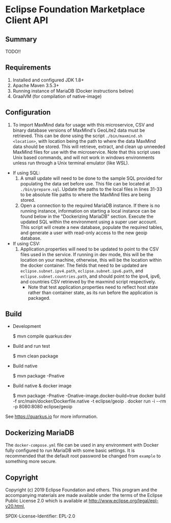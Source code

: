 # Eclipse Foundation Marketplace Client API

## Summary

TODO!!

## Requirements

1. Installed and configured JDK 1.8+
1. Apache Maven 3.5.3+
1. Running instance of MariaDB (Docker instructions below)
1. GraalVM (for compilation of native-image)

## Configuration

1. To import MaxMind data for usage with this microservice, CSV and binary database versions of MaxMind's GeoLite2 data must be retrieved. This can be done using the script `./bin/maxmind.sh <location>`, with location being the path to where the data MaxMind data should be stored. This will retrieve, extract, and clean up unneeded MaxMind files for use with the microservice. Note that this script uses Unix based commands, and will not work in windows environments unless run through a Unix terminal emulator (like WSL).
- If using SQL:
    1. A small update will need to be done to the sample SQL provided for populating the data set before use. This file can be located at `./bin/prepare.sql`. Update the paths to the local files in lines 31-33 to be absolute file paths to where the MaxMind files are being stored.
    1. Open a connection to the required MariaDB instance. If there is no running instance, information on starting a local instance can be found below in the "Dockerizing MariaDB" section. Execute the updated SQL within the environment using a super user account. This script will create a new database, populate the required tables, and generate a user with read-only access to the new geoip database.
- If using CSV:
    1. Application.properties will need to be updated to point to the CSV files used in the service. If running in dev mode, this will be the location on your machine, otherwise, this will be the location within the docker container. The fields that need to be updated are `eclipse.subnet.ipv4.path`, `eclipse.subnet.ipv6.path`, and `eclipse.subnet.countries.path`, and should point to the ipv4, ipv6, and countries CSV retrieved by the maxmind script respectively.
        - Note that test application.properties need to reflect host state rather than container state, as its run before the application is packaged.

## Build

* Development 

    $ mvn compile quarkus:dev
   
* Build and run test

    $ mvn clean package
    
* Build native 

    $ mvn package -Pnative
    
* Build native & docker image

    $ mvn package -Pnative -Dnative-image.docker-build=true
    docker build -f src/main/docker/Dockerfile.native -t eclipse/geoip .
    docker run -i --rm -p 8080:8080 eclipse/geoip
    
See https://quarkus.io for more information.


## Dockerizing MariaDB

The `docker-compose.yml` file can be used in any environment with Docker fully configured to run MariaDB with some basic settings. It is recommended that the default root password be changed from `example` to something more secure.

## Copyright 

Copyright (c) 2019 Eclipse Foundation and others.
This program and the accompanying materials are made available under the terms of the Eclipse Public License 2.0 which is available at http://www.eclipse.org/legal/epl-v20.html,

SPDX-License-Identifier: EPL-2.0
